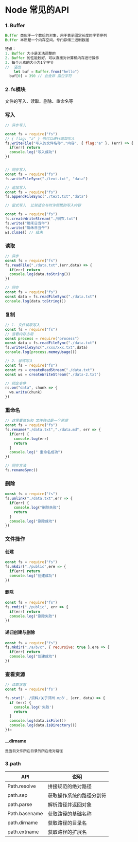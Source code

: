 # Node 常见的API

### 1. Buffer 

```js
Buffer 类似于一个数组的对象，用于表示固定长度的字节序列
Buffer 本质是一个内存空间，专门存储二进制数据

特点：
1. Buffer 大小是无法调整的
2. Buffer 的性能较好，可以直接对计算机内存进行操作
3. 每个元素的大小为1个字节
//  溢出
	let buf = Buffer.from("hello")
  buf[0] = 390 // 会舍弃 高位字符 
```

### 2. fs模块

文件的写入、读取、删除、重命名等

### 写入

```js
// 异步写入

const fs = require("fs")
// { flag: "a" } 也可以进行追加写入
fs.writeFile("写入的文件名称","内容", { flag:"a" }, (err) => {
  if(err) return 
  console.log("写入成功")
})


// 同步写入
const fs = require("fs")
fs.writeFileSync("./text.txt", "data")

// 追加写入
const fs = require("fs")
fs.appendFileSync("./text.txt","data")

// 留式写入  比较适合与时许频繁的写入内容

const fs = require("fs")
fs.createWriteStream("./悯农.txt")
fs.write("锄禾日当午")
fs.write("锄禾日当午")
ws.close() // 结束
```

### 读取

```js
// 异步
const fs = require("fs")
fs.readFile("./data.txt",(err,data) => {
  if(err) return 
  console.log(data.toString())
})

// 同步
const fs = require("fs")
const data = fs.readFileSync("./data.txt")
console.log(data.toString())
```

###  复制

```js
// 1. 文件读取写入
const fs = require("fs")
// 查看内存占用 
const process = require("process")
const data = fs.readFileSync("./data.txt")
fs.writeFileSync("./xxx/xxx.txt",data)
console.log(process.memoyUsage())

// 2. 留式写入
const fs = require("fs")
const rs = createReadStream("./data.txt")
const ws = createWriteStream("./data-2.txt")

// 绑定事件
rs.on("data", chunk => {
  ws.write(chunk)
})
```

### 重命名

```js
// 这里重命名和 文件移动是一个原理
const fs = require("fs")
fs.rename("./data.txt","./data.md", err => {
  if(err) {
    console.log(err)
    return
  }
  console.log(" 重命名成功")
})

// 同步方法
fs.renameSync()
```

### 删除

```js
const fs = require("fs")
fs.unlink("./data.txt",err => {
  if(err) {
    console.log("删除失败")
    return
  }
  console.log("删除成功")
})
```

### 文件操作

#### 创建

```js
const fs = require("fs")
fs.mkdir("./public",ere => {
  if(err) return 
  console.log("创建成功")
})
```

#### 删除

```js
const fs = require("fs")
fs.rmdir("./public", err => {
  if(err) return 
  console.log("删除失败")
})
```

#### 递归创建与删除

```js
const fs = require("fs")
fs.mkdir("./a/b/c", { recursive: true },ere => {
  if(err) return 
  console.log("创建成功")
})
```

### 查看资源

```js
// 读取状态
const fs = require('fs')

fs.stat('../资料/关于郑州.mp3', (err, data) => {
  if (err) {
    console.log('失败')
    return
  }
  console.log(data.isFile())
  console.log(data.isDirectory())
})=

```

#### __dirname

```js
是当前文件所在目录的所在绝对路径
```

### 3.path

| API           | 说明                     |
| ------------- | ------------------------ |
| Path.resolve  | 拼接规范的绝对路径       |
| path.sep      | 获取操作系统的路径分割符 |
| path.parse    | 解析路径并返回对象       |
| Path.basename | 获取路径的基础名称       |
| path.dirname  | 获取路径的目录名         |
| path.extname  | 获取路径的扩展名         |













































​	